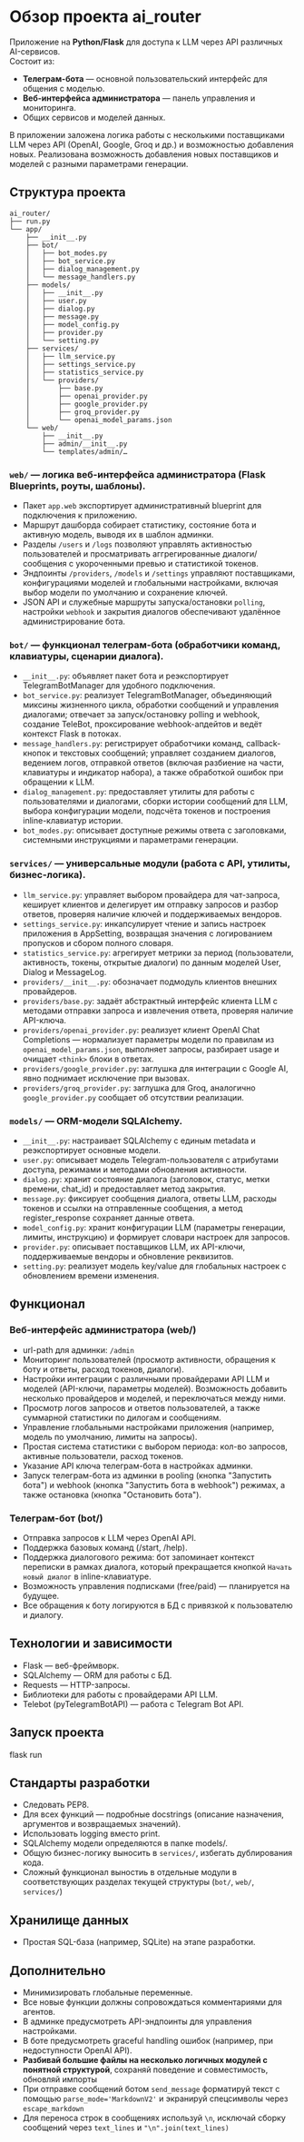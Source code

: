 # Обзор проекта ai_router

Приложение на **Python/Flask** для доступа к LLM через API различных AI-сервисов.  
Состоит из:
- **Телеграм-бота** — основной пользовательский интерфейс для общения с моделью.
- **Веб-интерфейса администратора** — панель управления и мониторинга.
- Общих сервисов и моделей данных.

В приложении заложена логика работы с несколькими поставщиками LLM через API (OpenAI, Google, Groq и др.) и возможностью добавления новых.
Реализована возможность добавления новых поставщиков и моделей с разными параметрами генерации.

## Структура проекта
```
ai_router/
├── run.py
└── app/
    ├── __init__.py
    ├── bot/
    │   ├── bot_modes.py
    │   ├── bot_service.py
    │   ├── dialog_management.py
    │   └── message_handlers.py
    ├── models/
    │   ├── __init__.py
    │   ├── user.py
    │   ├── dialog.py
    │   ├── message.py
    │   ├── model_config.py
    │   ├── provider.py
    │   └── setting.py
    ├── services/
    │   ├── llm_service.py
    │   ├── settings_service.py
    │   ├── statistics_service.py
    │   └── providers/
    │       ├── base.py
    │       ├── openai_provider.py
    │       ├── google_provider.py
    │       ├── groq_provider.py
    │       └── openai_model_params.json
    └── web/
        ├── __init__.py
        ├── admin/__init__.py
        └── templates/admin/…

```

### `web/` — логика веб-интерфейса администратора (Flask Blueprints, роуты, шаблоны).
- Пакет `app.web` экспортирует административный blueprint для подключения к приложению.
- Маршрут дашборда собирает статистику, состояние бота и активную модель, выводя их в шаблон админки.
- Разделы `/users` и `/logs` позволяют управлять активностью пользователей и просматривать аггрегированные диалоги/сообщения с укороченными превью и статистикой токенов.
- Эндпоинты `/providers`, `/models` и `/settings` управляют поставщиками, конфигурациями моделей и глобальными настройками, включая выбор модели по умолчанию и сохранение ключей.
- JSON API и служебные маршруты запуска/остановки `polling`, настройки `webhook` и закрытия диалогов обеспечивают удалённое администрирование бота.

### `bot/` — функционал телеграм-бота (обработчики команд, клавиатуры, сценарии диалога).
- `__init__.py`: объявляет пакет бота и реэкспортирует TelegramBotManager для удобного подключения.
- `bot_service.py`: реализует TelegramBotManager, объединяющий миксины жизненного цикла, обработки сообщений и управления диалогами; отвечает за запуск/остановку polling и webhook, создание TeleBot, проксирование webhook-апдейтов и ведёт контекст Flask в потоках.
- `message_handlers.py`: регистрирует обработчики команд, callback-кнопок и текстовых сообщений; управляет созданием диалогов, ведением логов, отправкой ответов (включая разбиение на части, клавиатуры и индикатор набора), а также обработкой ошибок при обращении к LLM.
- `dialog_management.py`: предоставляет утилиты для работы с пользователями и диалогами, сборки истории сообщений для LLM, выбора конфигурации модели, подсчёта токенов и построения inline-клавиатур истории.
- `bot_modes.py`: описывает доступные режимы ответа с заголовками, системными инструкциями и параметрами генерации.

### `services/` — универсальные модули (работа с API, утилиты, бизнес-логика).
- `llm_service.py`: управляет выбором провайдера для чат-запроса, кеширует клиентов и делегирует им отправку запросов и разбор ответов, проверяя наличие ключей и поддерживаемых вендоров.
- `settings_service.py`: инкапсулирует чтение и запись настроек приложения в AppSetting, возвращая значения с логированием пропусков и сбором полного словаря.
- `statistics_service.py`: агрегирует метрики за период (пользователи, активность, токены, открытые диалоги) по данным моделей User, Dialog и MessageLog.
- `providers/__init__.py`: обозначает подмодуль клиентов внешних провайдеров.
- `providers/base.py`: задаёт абстрактный интерфейс клиента LLM с методами отправки запроса и извлечения ответа, проверяя наличие API-ключа.
- `providers/openai_provider.py`: реализует клиент OpenAI Chat Completions — нормализует параметры модели по правилам из `openai_model_params.json`, выполняет запросы, разбирает usage и очищает `<think>` блоки в ответах.
- `providers/google_provider.py`: заглушка для интеграции с Google AI, явно поднимает исключение при вызовах.
- `providers/groq_provider.py`: заглушка для Groq, аналогично `google_provider.py` сообщает об отсутствии реализации.

### `models/` — ORM-модели SQLAlchemy.
- `__init__.py`: настраивает SQLAlchemy с единым metadata и реэкспортирует основные модели.
- `user.py`: описывает модель Telegram-пользователя с атрибутами доступа, режимами и методами обновления активности.
- `dialog.py`: хранит состояние диалога (заголовок, статус, метки времени, chat_id) и предоставляет метод закрытия.
- `message.py`: фиксирует сообщения диалога, ответы LLM, расходы токенов и ссылки на отправленные сообщения, а метод register_response сохраняет данные ответа.
- `model_config.py`: хранит конфигурации LLM (параметры генерации, лимиты, инструкцию) и формирует словари настроек для запросов.
- `provider.py`: описывает поставщиков LLM, их API-ключи, поддерживаемые вендоры и обновление реквизитов.
- `setting.py`: реализует модель key/value для глобальных настроек с обновлением времени изменения.

## Функционал

### Веб-интерфейс администратора (web/)
- url-path для админки: `/admin`
- Мониторинг пользователей (просмотр активности, обращения к боту и ответы, расход токенов, диалоги).
- Настройки интеграции с различными провайдерами API LLM и моделей (API-ключи, параметры моделей). Возможность добавить несколько провайдеров и моделей, и переключаться между ними.
- Просмотр логов запросов и ответов пользователей, а также суммарной статистики по дилогам и сообщениям.
- Управление глобальными настройками приложения (например, модель по умолчанию, лимиты на запросы).
- Простая система статистики с выбором периода: кол-во запросов, активные пользователи, расход токенов.
- Указание API ключа телеграм-бота в настройках админки.
- Запуск телеграм-бота из админки в pooling (кнопка "Запустить бота") и webhook (кнопка "Запустить бота в webhook") режимах, а также остановка (кнопка "Остановить бота").

### Телеграм-бот (bot/)
- Отправка запросов к LLM через OpenAI API.
- Поддержка базовых команд (/start, /help).
- Поддержка диалогового режима: бот запоминает контекст переписки в рамках диалога, который прекращается кнопкой `Начать новый диалог` в inline-клавиатуре.
- Возможность управления подписками (free/paid) — планируется на будущее.
- Все обращения к боту логируются в БД с привязкой к пользователю и диалогу.

## Технологии и зависимости
- Flask — веб-фреймворк.
- SQLAlchemy — ORM для работы с БД.
- Requests — HTTP-запросы.
- Библиотеки для работы с провайдерами API LLM.
- Telebot (pyTelegramBotAPI) — работа с Telegram Bot API.

## Запуск проекта
flask run

## Стандарты разработки
- Следовать PEP8.
- Для всех функций — подробные docstrings (описание назначения, аргументов и возвращаемых значений).
- Использовать logging вместо print.
- SQLAlchemy модели определяются в папке models/.
- Общую бизнес-логику выносить в `services/`, избегать дублирования кода.
- Сложный функционал выностиь в отдельные модули в соответствующих разделах текущей структуры (`bot/`, `web/`, `services/`)

## Хранилище данных
- Простая SQL-база (например, SQLite) на этапе разработки.

## Дополнительно
- Минимизировать глобальные переменные.
- Все новые функции должны сопровождаться комментариями для агентов.
- В админке предусмотреть API-эндпоинты для управления настройками.
- В боте предусмотреть graceful handling ошибок (например, при недоступности OpenAI API).
- **Разбивай большие файлы на несколько логичных модулей с понятной структурой**, сохраняй поведение и совместимость, обновляй импорты
- При отправке сообщений ботом `send_message` форматируй текст с помощью `parse_mode='MarkdownV2'` и экранируй спецсимволы через `escape_markdown`
- Для переноса строк в сообщениях используй `\n`, исключай сборку сообщений через `text_lines` и `"\n".join(text_lines)`
